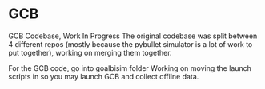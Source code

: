 # GCB
GCB Codebase, Work In Progress
The original codebase was split between 4 different repos (mostly because the pybullet simulator is a lot of work to put together), working on merging them together.

For the GCB code, go into goalbisim folder
Working on moving the launch scripts in so you may launch GCB and collect offline data.
